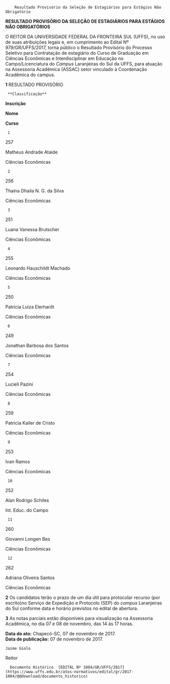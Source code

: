         Resultado Provisório da Seleção de Estagiários para Estágios Não Obrigatório  

**RESULTADO PROVISÓRIO DA SELEÇÃO DE ESTAGIÁRIOS PARA ESTÁGIOS NÃO OBRIGATÓRIOS**

  O REITOR DA UNIVERSIDADE FEDERAL DA FRONTEIRA SUL (UFFS), no uso de suas atribuições legais e, em cumprimento ao Edital Nº 979/GR/UFFS/2017, torna público o Resultado Provisório do Processo Seletivo para Contratação de estagiário do Curso de Graduação em Ciências Econômicas e Interdisciplinar em Educação no Campo/Licenciatura do *Campus* Laranjeiras do Sul da UFFS, para atuação na Assessoria Acadêmica (ASSAC) setor vinculado à Coordenação Acadêmica do campus.

  

 **1** RESULTADO PROVISÓRIO

     **Classificação**

   **Inscrição**

   **Nome**

   **Curso**

     1

   257

   Matheus Andrade Ataide

   Ciências Econômicas

     2

   256

   Thaina Dhaila N. G. da Silva

   Ciências Econômicas

     3

   251

   Luana Vanessa Brutscher

   Ciências Econômicas

     4

   255

   Leonardo Hauschildt Machado

   Ciências Econômicas

     5

   250

   Patricia Luiza Elerhardt

   Ciências Econômicas

     6

   249

   Jonathan Barbosa dos Santos

   Ciências Econômicas

     7

   254

   Lucieli Pazini

   Ciências Econômicas

     8

   259

   Patricia Kailer de Cristo

   Ciências Econômicas

     9

   253

   Ivan Ramos

   Ciências Econômicas

     10

   252

   Alan Rodrigo Schiles

   Int. Educ. do Campo

     11

   260

   Giovanni Longen Bes

   Ciências Econômicas

     12

   262

   Adriana Oliveira Santos

   Ciências Econômicas

      

 **2** Os candidatos terão o prazo de um dia útil para protocolar recurso (por escrito)no Serviço de Expedição e Protocolo (SEP) do *campus* Laranjeiras do Sul conforme data e horário previstos no edital de abertura.

  

 **3** As notas parciais estão disponíveis para visualização na Assessoria Acadêmica, no dia 07 e 08 de novembro, das 14 às 17 horas.

   **Data do ato:** Chapecó-SC, 07 de novembro de 2017.   
 **Data de publicação:**  07 de novembro de 2017. 

    Jaime Giolo   
 Reitor 

      Documento Histórico  [EDITAL Nº 1004/GR/UFFS/2017](https://www.uffs.edu.br/atos-normativos/edital/gr/2017-1004/@@download/documento_historico)     
      